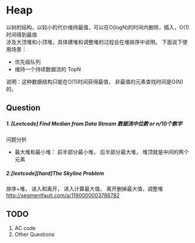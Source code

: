# Heap

以树的结构，以较小的代价维持最值，可以在O(logN)的时间内删除，插入，O(1)时间得到最值  
涉及大顶堆和小顶堆，具体建堆和调整堆的过程会在堆排序中说明。
下面说下使用场景：
  -  优先级队列
  -  维持一个持续数据流的 TopN

说明：这种数据结构只能在O(1)时间获得最值， 非最值的元素查找时间是O(N)的。

## Question
##### 1. [Leetcode] Find Median from Data Stream 数据流中位数 or n/10个数字
    
问题分析
  - 最大堆和最小堆： 前半部分最小堆， 后半部分最大堆， 堆顶就是中间的两个元素


##### 2.[leetcode][hard]The Skyline Problem

排序+堆， 进入和离开， 进入计算最大值， 离开删掉最大值，调整堆
http://segmentfault.com/a/1190000003786782


## TODO
1. AC code
2. Other Questions
